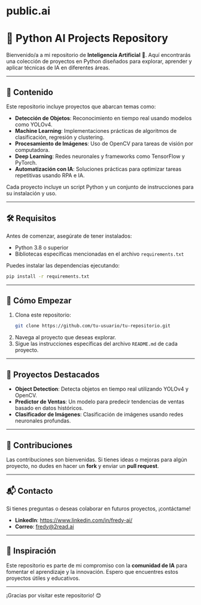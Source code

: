 # public.ai

# 🚀 Python AI Projects Repository

Bienvenido/a a mi repositorio de **Inteligencia Artificial** 🎉. Aquí encontrarás una colección de proyectos en Python diseñados para explorar, aprender y aplicar técnicas de IA en diferentes áreas.

---

## 📂 Contenido

Este repositorio incluye proyectos que abarcan temas como:

- **Detección de Objetos**: Reconocimiento en tiempo real usando modelos como YOLOv4.
- **Machine Learning**: Implementaciones prácticas de algoritmos de clasificación, regresión y clustering.
- **Procesamiento de Imágenes**: Uso de OpenCV para tareas de visión por computadora.
- **Deep Learning**: Redes neuronales y frameworks como TensorFlow y PyTorch.
- **Automatización con IA**: Soluciones prácticas para optimizar tareas repetitivas usando RPA e IA.

Cada proyecto incluye un script Python y un conjunto de instrucciones para su instalación y uso.

---

## 🛠 Requisitos

Antes de comenzar, asegúrate de tener instalados:

- Python 3.8 o superior
- Bibliotecas específicas mencionadas en el archivo `requirements.txt`

Puedes instalar las dependencias ejecutando:

```bash
pip install -r requirements.txt
```

---

## 🚀 Cómo Empezar

1. Clona este repositorio:
   ```bash
   git clone https://github.com/tu-usuario/tu-repositorio.git
   ```
2. Navega al proyecto que deseas explorar.
3. Sigue las instrucciones específicas del archivo `README.md` de cada proyecto.

---

## 🌟 Proyectos Destacados

- **Object Detection**: Detecta objetos en tiempo real utilizando YOLOv4 y OpenCV.
- **Predictor de Ventas**: Un modelo para predecir tendencias de ventas basado en datos históricos.
- **Clasificador de Imágenes**: Clasificación de imágenes usando redes neuronales profundas.

---

## 🤝 Contribuciones

Las contribuciones son bienvenidas. Si tienes ideas o mejoras para algún proyecto, no dudes en hacer un **fork** y enviar un **pull request**.

---

## 📬 Contacto

Si tienes preguntas o deseas colaborar en futuros proyectos, ¡contáctame!

- **LinkedIn**: https://www.linkedin.com/in/fredy-ai/
- **Correo**: fredy@2read.ai

---

## 🧠 Inspiración

Este repositorio es parte de mi compromiso con la **comunidad de IA** para fomentar el aprendizaje y la innovación. Espero que encuentres estos proyectos útiles y educativos.

---

¡Gracias por visitar este repositorio! 😊
